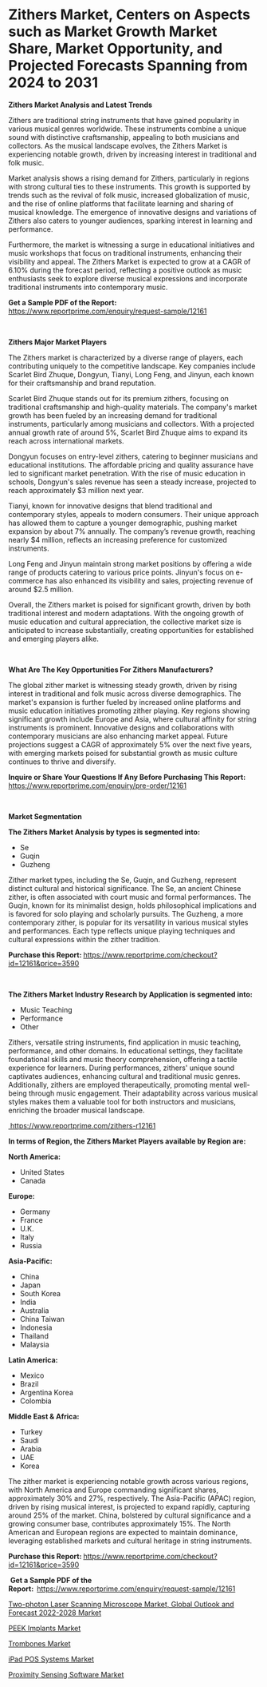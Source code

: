 <p><h1>Zithers Market, Centers on Aspects such as Market Growth Market Share, Market Opportunity, and Projected Forecasts Spanning from 2024 to 2031</h1></p><p><strong>Zithers Market Analysis and Latest Trends</strong></p>
<p><p>Zithers are traditional string instruments that have gained popularity in various musical genres worldwide. These instruments combine a unique sound with distinctive craftsmanship, appealing to both musicians and collectors. As the musical landscape evolves, the Zithers Market is experiencing notable growth, driven by increasing interest in traditional and folk music.</p><p>Market analysis shows a rising demand for Zithers, particularly in regions with strong cultural ties to these instruments. This growth is supported by trends such as the revival of folk music, increased globalization of music, and the rise of online platforms that facilitate learning and sharing of musical knowledge. The emergence of innovative designs and variations of Zithers also caters to younger audiences, sparking interest in learning and performance.</p><p>Furthermore, the market is witnessing a surge in educational initiatives and music workshops that focus on traditional instruments, enhancing their visibility and appeal. The Zithers Market is expected to grow at a CAGR of 6.10% during the forecast period, reflecting a positive outlook as music enthusiasts seek to explore diverse musical expressions and incorporate traditional instruments into contemporary music.</p></p>
<p><strong>Get a Sample PDF of the Report:&nbsp;</strong> <a href="https://www.reportprime.com/enquiry/request-sample/12161">https://www.reportprime.com/enquiry/request-sample/12161</a></p>
<p>&nbsp;</p>
<p><strong>Zithers Major Market Players</strong></p>
<p><p>The Zithers market is characterized by a diverse range of players, each contributing uniquely to the competitive landscape. Key companies include Scarlet Bird Zhuque, Dongyun, Tianyi, Long Feng, and Jinyun, each known for their craftsmanship and brand reputation.</p><p>Scarlet Bird Zhuque stands out for its premium zithers, focusing on traditional craftsmanship and high-quality materials. The company's market growth has been fueled by an increasing demand for traditional instruments, particularly among musicians and collectors. With a projected annual growth rate of around 5%, Scarlet Bird Zhuque aims to expand its reach across international markets.</p><p>Dongyun focuses on entry-level zithers, catering to beginner musicians and educational institutions. The affordable pricing and quality assurance have led to significant market penetration. With the rise of music education in schools, Dongyun's sales revenue has seen a steady increase, projected to reach approximately $3 million next year.</p><p>Tianyi, known for innovative designs that blend traditional and contemporary styles, appeals to modern consumers. Their unique approach has allowed them to capture a younger demographic, pushing market expansion by about 7% annually. The company’s revenue growth, reaching nearly $4 million, reflects an increasing preference for customized instruments.</p><p>Long Feng and Jinyun maintain strong market positions by offering a wide range of products catering to various price points. Jinyun's focus on e-commerce has also enhanced its visibility and sales, projecting revenue of around $2.5 million. </p><p>Overall, the Zithers market is poised for significant growth, driven by both traditional interest and modern adaptations. With the ongoing growth of music education and cultural appreciation, the collective market size is anticipated to increase substantially, creating opportunities for established and emerging players alike.</p></p>
<p>&nbsp;</p>
<p><strong>What Are The Key Opportunities For Zithers Manufacturers?</strong></p>
<p><p>The global zither market is witnessing steady growth, driven by rising interest in traditional and folk music across diverse demographics. The market's expansion is further fueled by increased online platforms and music education initiatives promoting zither playing. Key regions showing significant growth include Europe and Asia, where cultural affinity for string instruments is prominent. Innovative designs and collaborations with contemporary musicians are also enhancing market appeal. Future projections suggest a CAGR of approximately 5% over the next five years, with emerging markets poised for substantial growth as music culture continues to thrive and diversify.</p></p>
<p><strong>Inquire or Share Your Questions If Any Before Purchasing This Report:</strong> <a href="https://www.reportprime.com/enquiry/pre-order/12161">https://www.reportprime.com/enquiry/pre-order/12161</a></p>
<p>&nbsp;</p>
<p><strong>Market Segmentation</strong></p>
<p><strong>The Zithers Market Analysis by types is segmented into:</strong></p>
<p><ul><li>Se</li><li>Guqin</li><li>Guzheng</li></ul></p>
<p><p>Zither market types, including the Se, Guqin, and Guzheng, represent distinct cultural and historical significance. The Se, an ancient Chinese zither, is often associated with court music and formal performances. The Guqin, known for its minimalist design, holds philosophical implications and is favored for solo playing and scholarly pursuits. The Guzheng, a more contemporary zither, is popular for its versatility in various musical styles and performances. Each type reflects unique playing techniques and cultural expressions within the zither tradition.</p></p>
<p><strong>Purchase this Report:&nbsp;</strong><a href="https://www.reportprime.com/checkout?id=12161&price=3590">https://www.reportprime.com/checkout?id=12161&price=3590</a></p>
<p>&nbsp;</p>
<p><strong>The Zithers Market Industry Research by Application is segmented into:</strong></p>
<p><ul><li>Music Teaching</li><li>Performance</li><li>Other</li></ul></p>
<p><p>Zithers, versatile string instruments, find application in music teaching, performance, and other domains. In educational settings, they facilitate foundational skills and music theory comprehension, offering a tactile experience for learners. During performances, zithers' unique sound captivates audiences, enhancing cultural and traditional music genres. Additionally, zithers are employed therapeutically, promoting mental well-being through music engagement. Their adaptability across various musical styles makes them a valuable tool for both instructors and musicians, enriching the broader musical landscape.</p></p>
<p><a href="https://www.reportprime.com/zithers-r12161">&nbsp;https://www.reportprime.com/zithers-r12161</a></p>
<p><strong>In terms of Region, the Zithers Market Players available by Region are:</strong></p>
<p>
    <p> <strong> North America: </strong>
        <ul>
            <li>United States</li>
            <li>Canada</li>
        </ul>
        </p> 
    <p> <strong> Europe: </strong>
        <ul>
            <li>Germany</li>
            <li>France</li>
            <li>U.K.</li>
            <li>Italy</li>
            <li>Russia</li>
        </ul>
        </p> 
    <p> <strong> Asia-Pacific: </strong>
        <ul>
            <li>China</li>
            <li>Japan</li>
            <li>South Korea</li>
            <li>India</li>
            <li>Australia</li>
            <li>China Taiwan</li>
            <li>Indonesia</li>
            <li>Thailand</li>
            <li>Malaysia</li>
        </ul>
        </p> 
    <p> <strong> Latin America: </strong>
        <ul>
            <li>Mexico</li>
            <li>Brazil</li>
            <li>Argentina Korea</li>
            <li>Colombia</li>
        </ul>
        </p> 
    <p> <strong> Middle East & Africa: </strong>
        <ul>
            <li>Turkey</li>
            <li>Saudi</li>
            <li>Arabia</li>
            <li>UAE</li>
            <li>Korea</li>
        </ul>
    </p>
    </p>
<p><p>The zither market is experiencing notable growth across various regions, with North America and Europe commanding significant shares, approximately 30% and 27%, respectively. The Asia-Pacific (APAC) region, driven by rising musical interest, is projected to expand rapidly, capturing around 25% of the market. China, bolstered by cultural significance and a growing consumer base, contributes approximately 15%. The North American and European regions are expected to maintain dominance, leveraging established markets and cultural heritage in string instruments.</p></p>
<p><strong>Purchase this Report: </strong><a href="https://www.reportprime.com/checkout?id=12161&price=3590">https://www.reportprime.com/checkout?id=12161&price=3590</a></p>
<p>&nbsp;<strong>Get a Sample PDF of the Report:&nbsp;&nbsp;</strong><a href="https://www.reportprime.com/enquiry/request-sample/12161">https://www.reportprime.com/enquiry/request-sample/12161</a></p>
<p><strong></strong></p>
<p><p><a href="https://www.linkedin.com/pulse/global-two-photon-laser-scanning-microscope-market-outlook-forecast-gwd0f?trackingId=1UkGIe1GQYyCiCIeTJMvNw%3D%3D">Two-photon Laser Scanning Microscope Market, Global Outlook and Forecast 2022-2028 Market</a></p><p><a href="https://medium.com/@jariartemva9/peek-implants-market-2024-2031-industry-insights-and-investment-opportunities-72b671c08b8a">PEEK Implants Market</a></p><p><a href="https://github.com/nathandecarvalho/Market-Research-Report-List-5/blob/main/trombones-market.md">Trombones Market</a></p><p><a href="https://medium.com/@justin.wright5348/future-of-ipad-pos-systems-market-global-market-forecast-and-market-trends-2024-2031-6bd50609d1ce">iPad POS Systems Market</a></p><p><a href="https://issuu.com/reportprime-2/docs/proximity-sensing-software-market-s_77dc05147aa37f">Proximity Sensing Software Market</a></p></p>